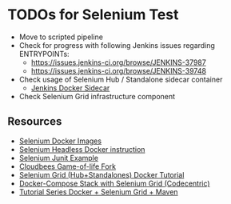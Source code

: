 # TODOs for Selenium Test

 * Move to scripted pipeline
 * Check for progress with following Jenkins issues regarding ENTRYPOINTs:
   * https://issues.jenkins-ci.org/browse/JENKINS-37987
   * https://issues.jenkins-ci.org/browse/JENKINS-39748
 * Check usage of Selenium Hub / Standalone sidecar container
   * [Jenkins Docker Sidecar](https://jenkins.io/doc/book/pipeline/docker/#running-sidecar-containers)
 * Check Selenium Grid infrastructure component
 
## Resources
 * [Selenium Docker Images](https://github.com/SeleniumHQ/docker-selenium)
 * [Selenium Headless Docker instruction](http://agiletesting.blogspot.de/2016/01/running-headless-selenium-webdriver.html)
 * [Selenium Junit Example](http://toolsqa.com/java/junit-framework/junit-test-selenium-webdriver/)
 * [Cloudbees Game-of-life Fork](https://github.com/CloudBees-community/game-of-life/)
 * [Selenium Grid (Hub+Standalones) Docker Tutorial](http://www.seleniumeasy.com/selenium-tutorials/configure-selenium-grid-using-docker)
 * [Docker-Compose Stack with Selenium Grid (Codecentric)](https://blog.codecentric.de/en/2015/10/continuous-integration-platform-using-docker-container-jenkins-sonarqube-nexus-gitlab/)
 * [Tutorial Series Docker + Selenium Grid + Maven](http://www.testautomationguru.com/selenium-webdriver-how-to-run-automated-tests-inside-a-docker-container/)
 
 